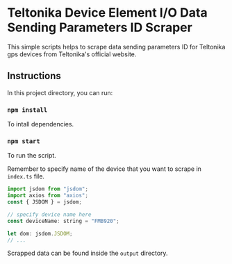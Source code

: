 # Teltonika Device Element I/O Data Sending Parameters ID Scraper

This simple scripts helps to scrape data sending parameters ID for Teltonika gps devices from Teltonika's official website.

## Instructions

In this project directory, you can run:

### `npm install`

To intall dependencies.

### `npm start`

To run the script.

Remember to specify name of the device that you want to scrape in `index.ts` file.

```javascript
import jsdom from "jsdom";
import axios from "axios";
const { JSDOM } = jsdom;

// specify device name here
const deviceName: string = "FMB920";

let dom: jsdom.JSDOM;
// ...
```

Scrapped data can be found inside the `output` directory.
